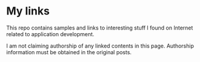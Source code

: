 # My links

This repo contains samples and links to interesting stuff I found on Internet related to application development.

I am not claiming authorship of any linked contents in this page.
Authorship information must be obtained in the original posts.
